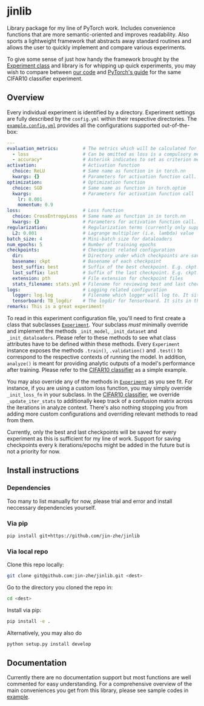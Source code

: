 # jinlib

Library package for my line of PyTorch work. Includes convenience functions that are more semantic-oriented and improves readability. Also sports a lightweight framework that abstracts away standard routines and allows the user to quickly implement and compare various experiments.

To give some sense of just how handy the framework brought by the [Experiment class](jinlib/Experiment.py) and library is for whipping up quick experiments, you may wish to compare between [our code](example/CIFAR10_classifier.py) and [PyTorch's guide](https://pytorch.org/tutorials/beginner/blitz/cifar10_tutorial.html) for the same CIFAR10 classifier experiment.

## Overview
Every individual experiment is identified by a directory. Experiment settings are fully described by the `config.yml` within their respective directories. The [`example.config.yml`](example.config.yml) provides all the configurations supported out-of-the-box:
```yml
---
evaluation_metrics:         # The metrics which will be calculated for every epoch
  - loss                    # Can be omitted as loss is a compulsory metric
  - accuracy*               # Asterisk indicates to set as criterion metric for selecting best epoch
activation:                 # Activation function
  choice: ReLU              # Same name as function in in torch.nn
  kwargs: {}                # Parameters for activation function call. {} to indicate PyTorch defaults
optimization:               # Optimization function
  choice: SGD               # Same name as function in torch.optim
  kwargs:                   # Parameters for activation function call
    lr: 0.001
    momentum: 0.9
loss:                       # Loss function
  choice: CrossEntropyLoss  # Same name as function in in torch.nn
  kwargs: {}                # Parameters for activation function call. {} to indicate PyTorch defaults
regularization:             # Regularization terms (currently only supports L2)
  L2: 0.001                 # Lagrange multiplier (i.e. lambda) value
batch_size: 4               # Mini-batch size for dataloaders
num_epochs: 5               # Number of training epochs
checkpoints:                # Checkpoint related configuration
  dir:                      # Directory under which checkpoints are saved. Defaults to experiment directory if none indicated (recommended)
  basename: ckpt            # Basename of each checkpoint
  best_suffix: best         # Suffix of the best checkpoint. E.g. ckpt.best.pth
  last_suffix: last         # Suffix of the last checkpoint. E.g. ckpt.last.pth
  extension: pth            # File extension for checkpoint files
  stats_filename: stats.yml # Filename for reviewing best and last checkpoint statistics. It will be saved in the same directory as checkpoints
logs:                       # Logging related configuration
  logger: log.log           # Filename which logger will log to. It sits in the same directory as the experiment
  tensorboard: TB_logdir    # The logdir for Tensorboard. It sits in the same directory as the experiment
remarks: This is a great experiment!

```
To read in this experiment configuration file, you'll need to first create a class that subclasses [`Experiment`](jinlib/Experiment.py). Your subclass *must* minimally override and implement the methods `_init_model`, `_init_dataset` and `_init_dataloaders`. Please refer to these methods to see what class attributes have to be defined within these methods. Every `Experiment` instance exposes the methods `.train()`, `.validation()` and `.test()` to correspond to the respective contexts of running the model. In addition, `analyze()` is meant for providing analytic outputs of a model's performance after training. Please refer to the [CIFAR10 classifier](example/CIFAR10_classifier.py) as a simple example.

 You may also override any of the methods in [`Experiment`](jinlib/Experiment.py) as you see fit. For instance, if you are using a custom loss function, you may simply override `_init_loss_fn` in your subclass. In the [CIFAR10 classifier](example/CIFAR10_classifier.py), we override `_update_iter_stats` to additionally keep track of a confusion matrix across the iterations in analyze context. There's also nothing stopping you from adding more custom configurations and overriding relevant methods to read from them.

Currently, only the best and last checkpoints will be saved for every experiment as this is sufficient for my line of work. Support for saving checkpoints every k iterations/epochs might be added in the future but is not a priority for now.

## Install instructions

### Dependencies
Too many to list manually for now, please trial and error and install neccessary dependencies yourself.

### Via pip
```sh
pip install git+https://github.com/jin-zhe/jinlib
```
### Via local repo
Clone this repo locally:
```sh
git clone git@github.com:jin-zhe/jinlib.git <dest>
```
Go to the directory you cloned the repo in:
```sh
cd <dest>
```
Install via pip:
```sh
pip install -e .
```
Alternatively, you may also do
```sh
python setup.py install develop
```

## Documentation
Currently there are no documentation support but most functions are well commented for easy understanding.
For a comprehensive overview of the main conveniences you get from this library, please see sample codes in [example](example).
